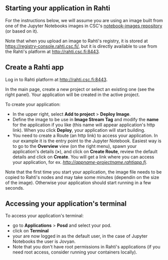 ## Starting your application in Rahti
For the instructions below, we will assume you are using an image built from one of the Jupyter Notebooks images in CSC's [notebook-images repository](https://github.com/CSCfi/notebook-images) (or based on it).

Note that when you upload an image to Rahti's registry, it is stored at https://registry-console.rahti.csc.fi/, but it is directly available to use from the Rahti's platform at http://rahti.csc.fi:8443.

## Create a Rahti app
Log in to Rahti platform at http://rahti.csc.fi:8443.

In the main page, create a new project or select an existing one (see the right panel). Your application will be created in the active project.

To create your application:
- In the upper right, select **Add to project** > **Deploy Image**.
- Define the image to be use in **Image Stream Tag** and modify the **name** for the application if you like (this name will appear application's http link). When you click **Deploy**, your application will start building.
- You need to create a Route (an http link) to access your application. In our example it is the entry point to the Jupyter Notebook. Easiest way is to go to the **Overview** view (on the right menu), spawn your application's details (**>**), and click on **Create Route**, review the default details and click on **Create**. You will get a link where you can access your application, for ex. *http://appname-projectname.rahtiapp.fi*.

Note that the first time you start your application, the image file needs to be copied to Rahti's nodes and may take some minutes (dependin on the size of the image). Otherwise your application should start running in a few seconds.

## Accessing your application's terminal
To access your application's terminal:
- go to **Applications** > **Posd** and select your pod.
- click on **Terminal**
- your are now logged in as the default user, in the case of Jupyter Notebooks the user is Jovyan.
- Note that you don't have root permissions in Rahti's applications (if you need root access, consider running your containers locally).
